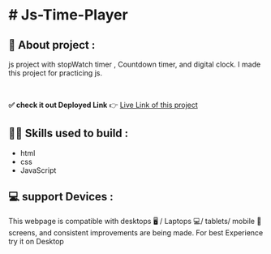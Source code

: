 


# # Js-Time-Player

## 📌 About  project :
js project with stopWatch timer , Countdown timer, and digital clock.
I made this project for practicing js. 

<br />

**✅ check it out Deployed Link**  👉 <a href="https://js-time-player-by-ashish-nagar.netlify.app/" target="_blank">Live Link of this project</a>


## 👨‍💻 Skills used to build :
- html
- css
- JavaScript

## 💻 support Devices :
This webpage is compatible with desktops 🖥️ / Laptops 💻/ tablets/ mobile 📱screens, and consistent improvements are being made.
For best Experience try it on Desktop




